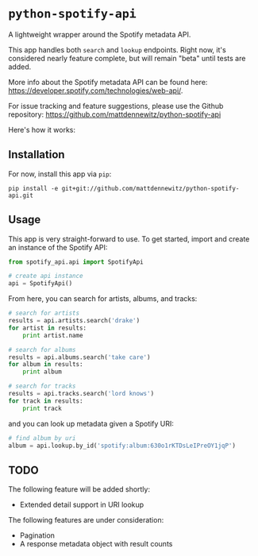 ``python-spotify-api``
======================

A lightweight wrapper around the Spotify metadata API.

This app handles both ``search`` and ``lookup`` endpoints.
Right now, it's considered nearly feature complete,
but will remain "beta" until tests are added.

More info about the Spotify metadata API can be found here:
https://developer.spotify.com/technologies/web-api/.

For issue tracking and feature suggestions, please use the
Github repository: https://github.com/mattdennewitz/python-spotify-api

Here's how it works:

## Installation

For now, install this app via ``pip``:

    pip install -e git+git://github.com/mattdennewitz/python-spotify-api.git

## Usage

This app is very straight-forward to use. To get started,
import and create an instance of the Spotify API:

```python
from spotify_api.api import SpotifyApi

# create api instance
api = SpotifyApi()
```

From here, you can search for artists, albums, and tracks:

```python
# search for artists
results = api.artists.search('drake')
for artist in results:
    print artist.name

# search for albums
results = api.albums.search('take care')
for album in results:
    print album

# search for tracks
results = api.tracks.search('lord knows')
for track in results:
    print track
```

and you can look up metadata given a Spotify URI:

```python
# find album by uri
album = api.lookup.by_id('spotify:album:630o1rKTDsLeIPreOY1jqP')
```

## TODO

The following feature will be added shortly:

- Extended detail support in URI lookup

The following features are under consideration:

- Pagination
- A response metadata object with result counts

